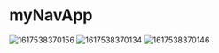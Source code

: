 # myNavApp
![1617538370156](https://user-images.githubusercontent.com/58290134/113508490-eae85280-956d-11eb-950c-495df5381f5b.jpg)
![1617538370134](https://user-images.githubusercontent.com/58290134/113508491-ecb21600-956d-11eb-889e-eea9283ab7dd.jpg)
![1617538370146](https://user-images.githubusercontent.com/58290134/113508492-ed4aac80-956d-11eb-9284-59f9ea0055b8.jpg)
